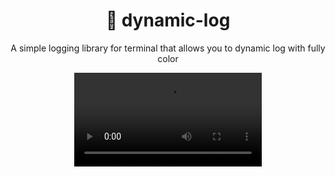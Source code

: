 <h1 align="center">🌈 dynamic-log</h1>

<p align="center">A simple logging library for terminal that allows you to dynamic log with fully color</p>

<p align='center'>
<video src="./screnshoots/example.mp4" controls="controls" />
</p>